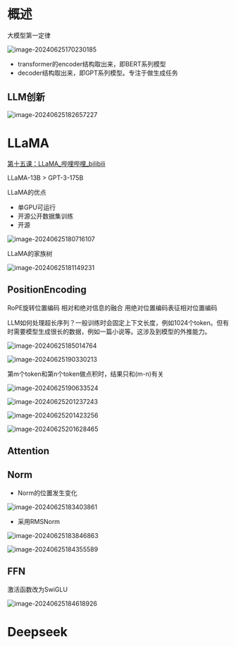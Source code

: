 # 概述

大模型第一定律

![image-20240625170230185](transformers.assets/image-20240625170230185.png)

- transformer的encoder结构取出来，即BERT系列模型
- decoder结构取出来，即GPT系列模型。专注于做生成任务

## LLM创新

![image-20240625182657227](transformers.assets/image-20240625182657227.png)

# LLaMA

[第十五课：LLaMA_哔哩哔哩_bilibili](https://www.bilibili.com/video/BV1nN41157a9/?spm_id_from=333.337.top_right_bar_window_history.content.click&vd_source=b9f75d9bc23add3c1afdb0c760a8431b)

 LLaMA-13B > GPT-3-175B

LLaMA的优点

- 单GPU可运行
- 开源公开数据集训练
- 开源

![image-20240625180716107](transformers.assets/image-20240625180716107.png)

LLaMA的家族树

![image-20240625181149231](transformers.assets/image-20240625181149231.png)

## PositionEncoding

RoPE旋转位置编码 相对和绝对信息的融合 用绝对位置编码表征相对位置编码

LLM如何处理超长序列？一般训练时会固定上下文长度，例如1024个token。但有时需要模型生成很长的数据，例如一篇小说等。这涉及到模型的外推能力。

![image-20240625185014764](transformers.assets/image-20240625185014764.png)

![image-20240625190330213](transformers.assets/image-20240625190330213.png)

第m个token和第n个token做点积时，结果只和(m-n)有关

![image-20240625190633524](transformers.assets/image-20240625190633524.png)

![image-20240625201237243](transformers.assets/image-20240625201237243.png)

![image-20240625201423256](transformers.assets/image-20240625201423256.png)

![image-20240625201628465](transformers.assets/image-20240625201628465.png)

## Attention



## Norm

- Norm的位置发生变化

![image-20240625183403861](transformers.assets/image-20240625183403861.png)

- 采用RMSNorm

![image-20240625183846863](transformers.assets/image-20240625183846863.png)

![image-20240625184355589](transformers.assets/image-20240625184355589.png)

## FFN

激活函数改为SwiGLU

![image-20240625184618926](transformers.assets/image-20240625184618926.png)

# Deepseek